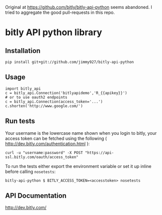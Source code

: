 Original at https://github.com/bitly/bitly-api-python seems abandoned.
I tried to aggregate the good pull-requests in this repo.

bitly API python library
========================

## Installation

    pip install git+git://github.com/jimmy927/bitly-api-python

## Usage

    import bitly_api
    c = bitly_api.Connection('bitlyapidemo','R_{{apikey}}')
    # or to use oauth2 endpoints
    c = bitly_api.Connection(access_token='...')
    c.shorten('http://www.google.com/')


## Run tests

Your username is the lowercase name shown when you login to bitly, your access token can be fetched using the following ( http://dev.bitly.com/authentication.html ):

    curl -u "username:password" -X POST "https://api-ssl.bitly.com/oauth/access_token"

To run the tests either export the environment variable or set it up inline before calling `nosetests`:

    bitly-api-python $ BITLY_ACCESS_TOKEN=<accesstoken> nosetests

## API Documentation

http://dev.bitly.com/
